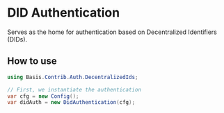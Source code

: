 # DID Authentication

Serves as the home for authentication based on Decentralized Identifiers
(DIDs).

## How to use

```csharp
using Basis.Contrib.Auth.DecentralizedIds;

// First, we instantiate the authentication
var cfg = new Config();
var didAuth = new DidAuthentication(cfg);
```
